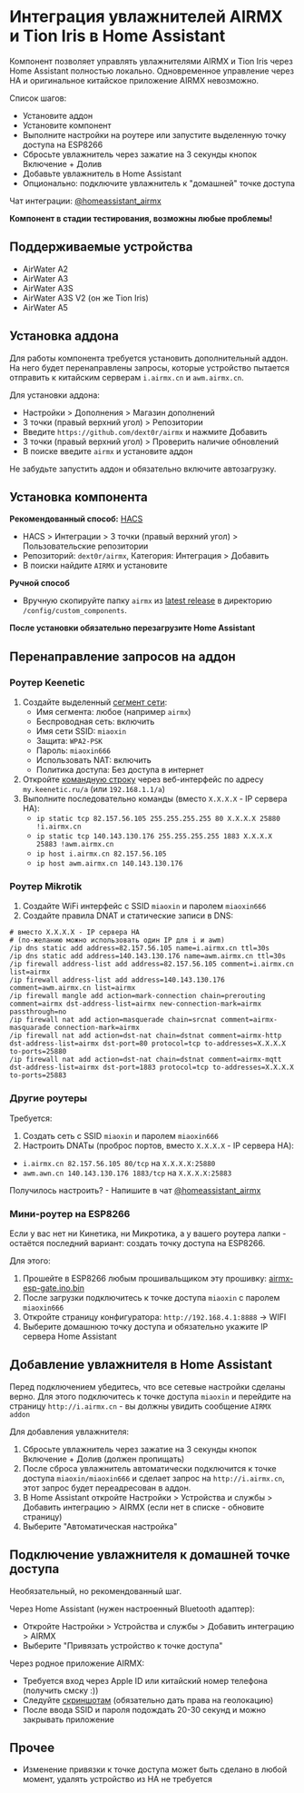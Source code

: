 # Интеграция увлажнителей AIRMX и Tion Iris в Home Assistant
Компонент позволяет управлять увлажнителями AIRMX и Tion Iris через Home Assistant полностью локально. Одновременное управление через HA и оригинальное китайское приложение AIRMX невозможно.

Список шагов:
* Установите аддон
* Установите компонент
* Выполните настройки на роутере или запустите выделенную точку доступа на ESP8266
* Сбросьте увлажнитель через зажатие на 3 секунды кнопок Включение + Долив
* Добавьте увлажнитель в Home Assistant
* Опционально: подключите увлажнитель к "домашней" точке доступа

Чат интеграции: [@homeassistant_airmx](https://t.me/homeassistant_airmx)

**Компонент в стадии тестирования, возможны любые проблемы!**

## Поддерживаемые устройства
* AirWater A2
* AirWater A3
* AirWater A3S
* AirWater A3S V2 (он же Tion Iris)
* AirWater A5

## Установка аддона
Для работы компонента требуется установить дополнительный аддон. На него будет перенаправлены запросы, которые устройство пытается отправить к китайским серверам `i.airmx.cn` и `awm.airmx.cn`.

Для установки аддона:
* Настройки > Дополнения > Магазин дополнений
* 3 точки (правый верхний угол) > Репозитории
* Введите `https://github.com/dext0r/airmx` и нажмите Добавить
* 3 точки (правый верхний угол) > Проверить наличие обновлений
* В поиске введите `airmx` и установите аддон

Не забудьте запустить аддон и обязательно включите автозагрузку.

## Установка компонента
**Рекомендованный способ:** [HACS](https://hacs.xyz/)
* HACS > Интеграции > 3 точки (правый верхний угол) > Пользовательские репозитории
* Репозиторий: `dext0r/airmx`, Категория: Интеграция > Добавить
* В поиски найдите `AIRMX` и установите

**Ручной способ**
* Вручную скопируйте папку `airmx` из [latest release](https://github.com/dext0r/airmx/releases/latest) в директорию `/config/custom_components`.

**После установки обязательно перезагрузите Home Assistant**

## Перенаправление запросов на аддон
### Роутер Keenetic
1. Создайте выделенный [сегмент сети](https://help.keenetic.com/hc/ru/articles/360005236300-Сегменты-сети):
   * Имя сегмента: любое (например `airmx`)
   * Беспроводная сеть: включить
   * Имя сети SSID: `miaoxin`
   * Защита: `WPA2-PSK`
   * Пароль: `miaoxin666`
   * Использовать NAT: включить
   * Политика доступа: Без доступа в интернет
2. Откройте [командную строку](https://help.keenetic.com/hc/ru/articles/213965889-Интерфейс-командной-строки-CLI-интернет-центра) через веб-интерфейс по адресу `my.keenetic.ru/a` (или `192.168.1.1/a`)
3. Выполните последовательно команды (вместо `X.X.X.X` - IP сервера HA):
   * `ip static tcp 82.157.56.105 255.255.255.255 80 X.X.X.X 25880 !i.airmx.cn`
   * `ip static tcp 140.143.130.176 255.255.255.255 1883 X.X.X.X 25883 !awm.airmx.cn`
   * `ip host i.airmx.cn 82.157.56.105`
   * `ip host awm.airmx.cn 140.143.130.176`

### Роутер Mikrotik
1. Создайте WiFi интерфейс с SSID `miaoxin` и паролем `miaoxin666`
2. Создайте правила DNAT и статические записи в DNS:
```
# вместо X.X.X.X - IP сервера HA
# (по-желанию можно использовать один IP для i и awm)
/ip dns static add address=82.157.56.105 name=i.airmx.cn ttl=30s
/ip dns static add address=140.143.130.176 name=awm.airmx.cn ttl=30s
/ip firewall address-list add address=82.157.56.105 comment=i.airmx.cn list=airmx
/ip firewall address-list add address=140.143.130.176 comment=awm.airmx.cn list=airmx
/ip firewall mangle add action=mark-connection chain=prerouting comment=airmx dst-address-list=airmx new-connection-mark=airmx passthrough=no
/ip firewall nat add action=masquerade chain=srcnat comment=airmx-masquarade connection-mark=airmx
/ip firewall nat add action=dst-nat chain=dstnat comment=airmx-http dst-address-list=airmx dst-port=80 protocol=tcp to-addresses=X.X.X.X to-ports=25880
/ip firewall nat add action=dst-nat chain=dstnat comment=airmx-mqtt dst-address-list=airmx dst-port=1883 protocol=tcp to-addresses=X.X.X.X to-ports=25883
```

### Другие роутеры
Требуется:
1. Создать сеть с SSID `miaoxin` и паролем `miaoxin666`
2. Настроить DNATы (проброс портов, вместо `X.X.X.X` - IP сервера HA):
  * `i.airmx.cn 82.157.56.105 80/tcp` на `X.X.X.X:25880`
  * `awm.awn.cn 140.143.130.176 1883/tcp` на `X.X.X.X:25883`

Получилось настроить? - Напишите в чат [@homeassistant_airmx](https://t.me/homeassistant_airmx)

### Мини-роутер на ESP8266
Если у вас нет ни Кинетика, ни Микротика, а у вашего роутера лапки - остаётся последний вариант: создать точку доступа на ESP8266.

Для этого:
1. Прошейте в ESP8266 любым прошивальщиком эту прошивку: [airmx-esp-gate.ino.bin](https://github.com/dext0r/airmx/raw/main/airmx-esp-gate/build/esp8266.esp8266.nodemcu/airmx-esp-gate.ino.bin)
2. После загрузки подключитесь к точке доступа `miaoxin` с паролем `miaoxin666`
3. Откройте страницу конфигуратора: `http://192.168.4.1:8888` -> WIFI
4. Выберите домашнюю точку доступа и обязательно укажите IP сервера Home Assistant

## Добавление увлажнителя в Home Assistant
Перед подключением убедитесь, что все сетевые настройки сделаны верно. Для этого подключитесь к точке доступа `miaoxin` и перейдите на страницу `http://i.airmx.cn` - вы должны увидить сообщение `AIRMX addon`

Для добавления увлажнителя:
1. Сбросьте увлажнитель через зажатие на 3 секунды кнопок Включение + Долив (должен пропищать)
2. После сброса увлажнитель автоматически подключится к точке доступа `miaoxin/miaoxin666` и сделает запрос на `http://i.airmx.cn`, этот запрос будет переадресован в аддон.
3. В Home Assistant откройте Настройки > Устройства и службы > Добавить интеграцию > AIRMX (если нет в списке - обновите страницу)
4. Выберите "Автоматическая настройка"

## Подключение увлажнителя к домашней точке доступа 
Необязательный, но рекомендованный шаг.

Через Home Assistant (нужен настроенный Bluetooth адаптер):
* Откройте Настройки > Устройства и службы > Добавить интеграцию > AIRMX
* Выберите "Привязать устройство к точке доступа"

Через родное приложение AIRMX:
* Требуется вход через Apple ID или китайский номер телефона (получить смску :))
* Следуйте [скриншотам](./images/ios) (обязательно дать права на геолокацию)
* После ввода SSID и пароля подождать 20-30 секунд и можно закрывать приложение

## Прочее
* Изменение привязки к точке доступа может быть сделано в любой момент, удалять устройство из HA не требуется
